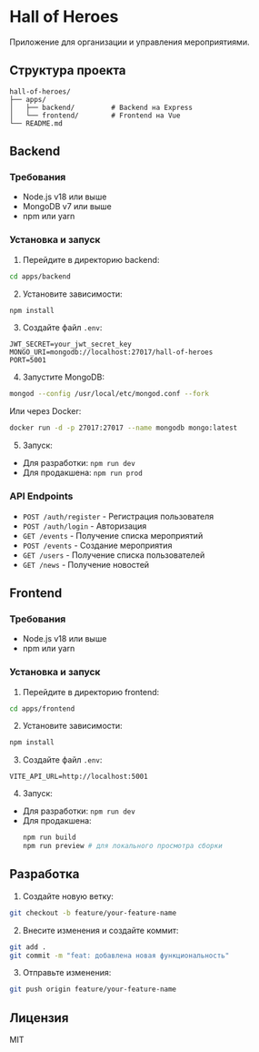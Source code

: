 # Hall of Heroes

Приложение для организации и управления мероприятиями.

## Структура проекта

```
hall-of-heroes/
├── apps/
│   ├── backend/         # Backend на Express
│   └── frontend/        # Frontend на Vue
└── README.md
```

## Backend

### Требования
- Node.js v18 или выше
- MongoDB v7 или выше
- npm или yarn

### Установка и запуск

1. Перейдите в директорию backend:
```bash
cd apps/backend
```

2. Установите зависимости:
```bash
npm install
```

3. Создайте файл `.env`:
```env
JWT_SECRET=your_jwt_secret_key
MONGO_URI=mongodb://localhost:27017/hall-of-heroes
PORT=5001
```

4. Запустите MongoDB:
```bash
mongod --config /usr/local/etc/mongod.conf --fork
```
Или через Docker:
```bash
docker run -d -p 27017:27017 --name mongodb mongo:latest
```

5. Запуск:
- Для разработки: `npm run dev`
- Для продакшена: `npm run prod`

### API Endpoints
- `POST /auth/register` - Регистрация пользователя
- `POST /auth/login` - Авторизация
- `GET /events` - Получение списка мероприятий
- `POST /events` - Создание мероприятия
- `GET /users` - Получение списка пользователей
- `GET /news` - Получение новостей

## Frontend

### Требования
- Node.js v18 или выше
- npm или yarn

### Установка и запуск

1. Перейдите в директорию frontend:
```bash
cd apps/frontend
```

2. Установите зависимости:
```bash
npm install
```

3. Создайте файл `.env`:
```env
VITE_API_URL=http://localhost:5001
```

4. Запуск:
- Для разработки: `npm run dev`
- Для продакшена: 
  ```bash
  npm run build
  npm run preview # для локального просмотра сборки
  ```

## Разработка

1. Создайте новую ветку:
```bash
git checkout -b feature/your-feature-name
```

2. Внесите изменения и создайте коммит:
```bash
git add .
git commit -m "feat: добавлена новая функциональность"
```

3. Отправьте изменения:
```bash
git push origin feature/your-feature-name
```

## Лицензия

MIT
